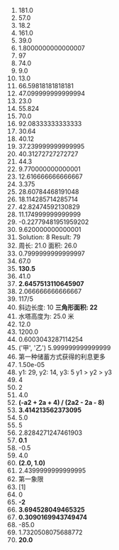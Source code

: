 1. 181.0
2. 57.0
3. 18.2
4. 161.0
5. 39.0
6. 1.8000000000000007
7. 97
8. 74.0
9. 9.0
10. 13.0
11. 66.59818181818181
12. 47.099999999999994
13. 23.0
14. 55.824
15. 70.0
16. 92.08333333333333
17. 30.64
18. 40.12
19. 37.239999999999995
20. 40.31272727272727
21. 44.3
22. 9.770000000000001
23. 12.616666666666667
24. 3.375
25. 28.60784468191048
26. 18.114285714285714
27. 42.82474592130829
28. 11.174999999999999
29. -0.22779481951959202
30. 9.620000000000001
31. Solution: 8
Result: 79
32. 周长: 21.0
面积: 26.0
33. 0.7999999999999997
34. 67.0
35. **130.5**
36. 41.0
37. **2.6457513110645907**
38. 2.066666666666667
39. 117/5
40. 斜边长度: 10
**三角形面积: 22**
41. 水塔高度为: 25.0 米
42. 12.0
43. 1200.0
44. 0.6003043287114254
45. ('甲', '乙') 5.999999999999999
46. 第一种储蓄方式获得的利息更多
47. 1.50e-05
48. y1: 29, y2: 14, y3: 5
y1 > y2 > y3
49. 4
50. 2
51. 4.0
52. **(-a2 + 2a + 4) / (2a2 - 2a - 8)**
53. **3.414213562373095**
54. 5.0
55. 5
56. 2.8284271247461903
57. **0.1**
58. -0.5
59. 4.0
60. **(2.0, 1.0)**
61. 2.4399999999999995
62. 第一象限
63. [1]
64. 0
65. **-2**
66. **3.694528049465325**
67. **0.3090169943749474**
68. -85.0
69. 1.7320508075688772
70. **20.0**

